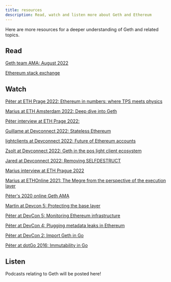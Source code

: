 ```yaml
---
title: resources
description: Read, watch and listen more about Geth and Ethereum
---
```


Here are more resources for a deeper understanding of Geth and related topics.

## Read

[Geth team AMA: August 2022](https://www.reddit.com/r/cryptoall/comments/wpr6dk/ama_we_are_the_go_ethereum_geth_team_18_august/)

[Ethereum stack exchange](https://ethereum.stackexchange.com/)

## Watch

[Péter at ETH Prage 2022: Ethereum in numbers: where TPS meets physics](https://www.youtube.com/watch?v=TdsaVoJiy3g)

[Marius at ETH Amsterdam 2022: Deep dive into Geth](https://www.youtube.com/watch?v=c4N79UXZqSc)

[Péter interview at ETH Prage 2022:](https://www.youtube.com/watch?v=cfxGzZZ_uOI)

[Guillame at Devconnect 2022: Stateless Ethereum](https://www.youtube.com/watch?v=XkzJncPYj0M&list=PLJijNYoOwnsuqDH9ITSvbqDOaUdA1vp2O&index=9)

[lightclients at Devconnect 2022: Future of Ethereum accounts](https://www.youtube.com/watch?v=pS5asEp6ry8&list=PLJijNYoOwnsuqDH9ITSvbqDOaUdA1vp2O&index=7)

[Zsolt at Devconnect 2022: Geth in the pos light client ecosystem](https://www.youtube.com/watch?v=EPZeFXau-RE&list=PLJijNYoOwnst-feT7PsCLaSdiFYzWtf7j&index=2)

[Jared at Devconnect 2022: Removing SELFDESTRUCT](https://www.youtube.com/watch?v=pDr-h334-Cs&list=PLJijNYoOwnsuqDH9ITSvbqDOaUdA1vp2O&index=5)

[Marius interview at ETH Prague 2022](https://www.youtube.com/watch?v=QKr3KHTjbjQ)

[Marius at ETHOnline 2021: The Megre from the perspective of the execution layer](https://www.youtube.com/watch?v=3DDjfUvQ2TE)

[Péter's 2020 online Geth AMA](https://www.youtube.com/watch?v=gVMDw66atr4)

[Martin at Devcon 5: Protecting the base layer](https://www.youtube.com/watch?v=wLcyIgblIxE)

[Péter at DevCon 5: Monitoring Ethereum infrastructure](https://www.youtube.com/watch?v=2I_Cfr-OUp4)

[Péter at DevCon 4: Plugging metadata leaks in Ethereum](https://www.youtube.com/watch?v=J1JenTo7oLE)

[Péter at DevCon 2: Import Geth in Go](https://www.youtube.com/watch?v=R0Ia1U9Gxjg)

[Péter at dotGo 2016: Immutability in Go](https://www.youtube.com/watch?v=fNUx4jHTaIc)

## Listen

Podcasts relating to Geth will be posted here!
